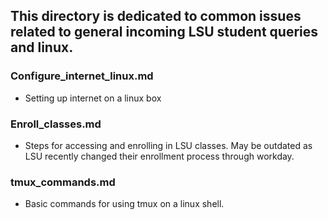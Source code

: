 ## This directory is dedicated to common issues related to general incoming LSU student queries and linux.
### Configure_internet_linux.md
* Setting up internet on a linux box

### Enroll_classes.md
* Steps for accessing and enrolling in LSU classes.  May be outdated as LSU recently changed their enrollment process through workday.  

### tmux_commands.md
* Basic commands for using tmux on a linux shell.  
